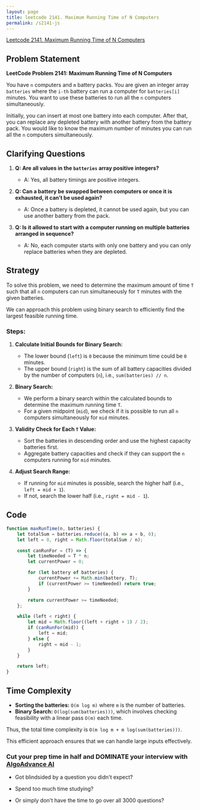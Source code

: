 ```yaml
---
layout: page
title: leetcode 2141. Maximum Running Time of N Computers
permalink: /s2141-js
---
```

[Leetcode 2141. Maximum Running Time of N Computers](https://algoadvance.github.io/algoadvance/l2141)
## Problem Statement

**LeetCode Problem 2141: Maximum Running Time of N Computers**

You have `n` computers and `m` battery packs. You are given an integer array `batteries` where the `i-th` battery can run a computer for `batteries[i]` minutes. You want to use these batteries to run all the `n` computers simultaneously.

Initially, you can insert at most one battery into each computer. After that, you can replace any depleted battery with another battery from the battery pack. You would like to know the maximum number of minutes you can run all the `n` computers simultaneously.

## Clarifying Questions

1. **Q: Are all values in the `batteries` array positive integers?**
   - A: Yes, all battery timings are positive integers.
   
2. **Q: Can a battery be swapped between computers or once it is exhausted, it can’t be used again?**
   - A: Once a battery is depleted, it cannot be used again, but you can use another battery from the pack.

3. **Q: Is it allowed to start with a computer running on multiple batteries arranged in sequence?**
   - A: No, each computer starts with only one battery and you can only replace batteries when they are depleted.

## Strategy

To solve this problem, we need to determine the maximum amount of time `T` such that all `n` computers can run simultaneously for `T` minutes with the given batteries.

We can approach this problem using binary search to efficiently find the largest feasible running time.

### Steps:

1. **Calculate Initial Bounds for Binary Search:**
   - The lower bound (`left`) is `0` because the minimum time could be `0` minutes.
   - The upper bound (`right`) is the sum of all battery capacities divided by the number of computers (`n`), i.e., `sum(batteries) // n`.

2. **Binary Search:**
   - We perform a binary search within the calculated bounds to determine the maximum running time `T`.
   - For a given midpoint (`mid`), we check if it is possible to run all `n` computers simultaneously for `mid` minutes.

3. **Validity Check for Each `T` Value:**
   - Sort the batteries in descending order and use the highest capacity batteries first.
   - Aggregate battery capacities and check if they can support the `n` computers running for `mid` minutes.

4. **Adjust Search Range:**
   - If running for `mid` minutes is possible, search the higher half (i.e., `left = mid + 1`).
   - If not, search the lower half (i.e., `right = mid - 1`).

## Code

```javascript
function maxRunTime(n, batteries) {
    let totalSum = batteries.reduce((a, b) => a + b, 0);
    let left = 0, right = Math.floor(totalSum / n);

    const canRunFor = (T) => {
        let timeNeeded = T * n;
        let currentPower = 0;

        for (let battery of batteries) {
            currentPower += Math.min(battery, T);
            if (currentPower >= timeNeeded) return true;
        }

        return currentPower >= timeNeeded;
    };

    while (left < right) {
        let mid = Math.floor((left + right + 1) / 2);
        if (canRunFor(mid)) {
            left = mid;
        } else {
            right = mid - 1;
        }
    }

    return left;
}
```

## Time Complexity

- **Sorting the batteries:** `O(m log m)` where `m` is the number of batteries.
- **Binary Search:** `O(log(sum(batteries)))`, which involves checking feasibility with a linear pass `O(m)` each time.
  
Thus, the total time complexity is `O(m log m + m log(sum(batteries)))`.

This efficient approach ensures that we can handle large inputs effectively.


### Cut your prep time in half and DOMINATE your interview with [AlgoAdvance AI](https://algoAdvance.com)

- Got blindsided by a question you didn't expect?

- Spend too much time studying?

- Or simply don't have the time to go over all 3000 questions?

